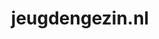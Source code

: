 ---
layout: post
title:  "jeugdengezin.nl"
internal_url:  "/data/jeugdengezin.nl.html"
categories: dutchgov
---